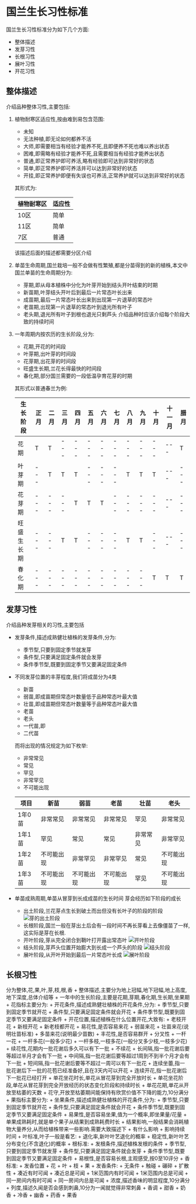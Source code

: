 # 国兰生长习性标准

国兰生长习性标准分为如下几个方面:

+ 整体描述
+ 发芽习性
+ 长根习性
+ 展叶习性
+ 开花习性

## 整体描述

介绍品种整体习性,主要包括:

1. 植物耐寒区适应性,按由难到易包含范围:
    + 未知
    + 无法种植,即无论如何都养不活
    + 大师,即需要相当有经验才能养不死,且即便养不死也难以养出状态
    + 困难,即需略有经验才能养不死,且需要相当有经验才能养出状态
    + 普通,即正常养护即可养活,略有经验即可达到非常好的状态
    + 简单,即正常养护即可养活并可以达到非常好的状态
    + 开挂,即正常养护即便有失误也可养活,正常养护就可以达到非常好的状态

    其形式为:

    | 植物耐寒区 | 适应性 |
    | ---------- | ------ |
    | 10区       | 简单   |
    | 11区       | 简单   |
    | 7区        | 普通   |

    该描述后面的描述都需要分区介绍

2. 单苗生命周期,国兰栽培一般不会做有性繁殖,都是分苗得到的新的植株,本文中国兰单苗的生命周期分为:
    + 芽期,即从母本植株中分化为叶芽开始到结头开叶结束的时期
    + 新苗期,叶芽结头开叶后到最后一片常态叶长出来
    + 成苗期,最后一片常态叶长出来到出现第一片退草的常态叶
    + 老苗期,出现第一片退草的常态叶到退光所有叶子
    + 老头期,退光所有叶子到根也退光只剩芦头
    介绍品种时应该介绍每个阶段大致的持续时间

3. 一年周期内按农历的生长阶段,分为:
    + 花期,开花的时间段
    + 叶芽期,出叶芽的时间段
    + 花芽期,出花芽的时间段
    + 旺盛生长期,兰花长得最快的时间段
    + 春化期,部分国兰需要的一段低温孕育花芽的时期

    其形式以普通春兰为例:

    | 生长阶段   | 正月 | 二月 | 三月 | 四月 | 五月 | 六月 | 七月 | 八月 | 九月 | 十月 | 十一月 | 腊月 |
    | ---------- | ---- | ---- | ---- | ---- | ---- | ---- | ---- | ---- | ---- | ---- | ------ | ---- |
    | 花期       | T    | T    | ---  | ---  | ---  | ---  | ---  | ---  | ---  | ---  | ---    | T    |
    | 叶芽期     | ---  | T    | T    | T    | ---  | ---  | ---  | T    | T    | T    | ---    | ---  |
    | 花芽期     | ---  | ---  | ---  | T    | T    | T    | ---  | ---  | ---  | ---  | ---    | ---  |
    | 旺盛生长期 | ---  | ---  | T    | T    | ---  | ---  | ---  | T  | T  | ---  | ---    | ---  |
    | 春化期     | ---  | ---  | ---  | ---  | ---  | ---  | ---  | ---  | ---  | T    | T      | T    |

## 发芽习性

介绍品种发芽相关的习性,主要包括

+ 发芽条件,描述成熟健壮植株的发芽条件,分为:
    + 季节型,只要到固定季节就发芽
    + 条件型,只要满足固定条件就会发芽
    + 条件季节型,既要到固定季节又要满足固定条件

+ 不同发芽位置的丰芽程度,我们将成苗分为4类

    + 新苗
    + 弱苗,即成苗期但常态叶数量低于品种常态叶最大值
    + 壮苗,即成苗期但常态叶数量等于品种常态叶最大值
    + 老苗
    + 老头
    + 一代苗,即
    + 二代苗

    而将出现的情况规定为如下枚举:
    + 非常常见
    + 常见
    + 罕见
    + 非常罕见
    + 不可能出现

    | 项目   | 新苗       | 弱苗       | 老苗       | 壮苗     | 老头       |
    | ------ | ---------- | ---------- | ---------- | -------- | ---------- |
    | 1年0苗 | 非常常见   | 非常常见   | 非常常见   | 罕见     | 非常常见   |
    | 1年1苗 | 罕见       | 常见       | 常见       | 非常常见 | 非常罕见   |
    | 1年2苗 | 不可能出现 | 非常罕见   | 非常罕见   | 常见     | 不可能出现 |
    | 1年3苗 | 不可能出现 | 不可能出现 | 不可能出现 | 罕见     | 不可能出现 |

+ 单苗成熟周期,单苗从冒芽到长成成苗的生长时间
    芽会经历如下阶段的成长
    + 出土阶段,兰花芽点生长到破土而出但没有长叶子的阶段的阶段
        ![芽的出土阶段](../../assets/images/芽出土.jpeg)
    + 长根阶段,国兰一般在芽出土后会有一段时间不再长芽看上去像僵苗了一样,这实际是芽在长根.
    + 开叶阶段,芽从完全闭合到鞘叶打开露出常态叶
        ![开叶阶段](../../assets/images/芽开叶.jpeg)
    + 结头阶段,芽芦头位置开始膨大到长成一个芦头的阶段
        ![结头阶段](../../assets/images/芽结头.jpeg)
    + 展叶阶段,从开叶开始到最后一片常态叶长成
        ![展叶阶段](../../assets/images/芽展叶.jpeg)

## 长根习性

分为整体,花,果,叶,芽,枝,根,香
    + 整体描述,主要分为地上冠幅,地下冠幅,地上高度,地下深度,总体介绍等
    + 一年中的生长阶段,主要是花期,芽期,春化期,生长期,坐果期
    + 花指标主要分为:
        + 开花条件,描述成熟健壮植株的开花条件,分为:
            + 季节型,只要到固定季节就开花
            + 条件型,只要满足固定条件就会开花
            + 条件季节型,既要到固定季节又要满足固定条件
        + 开花位置,描述植株在什么位置开花,大致有:
            + 老枝开花
            + 新枝开花
            + 新老枝都开花
        + 易花性,是否容易来花
            + 弱苗来花
            + 壮苗来花(说明壮苗标准)
            + 多苗来花(说明最少苗数)
        + 丰花性,是否容易群开
            + 分叉性
                + 一杆一花
                + 一杆多花(一般多少花)
                + 一杆多枝,一枝多花(一般分叉多少枝,一枝多少花)
            + 续花性,花期内一批花谢后多久可以有下一批
                + 不续花
                + 长间隔,指一批花谢后要等超过半月才会有下一批
                + 中间隔,指一批花谢后要等超过1周到不到半个月才会有下一批
                + 短间隔,指一批花谢后要等不超过一周可以有下一批花
                + 连续坐蕾,指一批花谢后下一批的花苞已经准备好,且在3天内可以开花
                + 连续开花,指一批花谢后下一批花已经打开
        + 单花坐花时长,单花从冒花芽到完全开放时长
        + 单花坐花阶段,单花从冒花芽到完全开放经历的状态变化阶段和持续时长
        + 单花花期,单花从开放至枯萎的天数
        + 花守,开放至枯萎期间能保持有欣赏价值不下降的能力,10分满分
    + 果指标主要分为:
        + 坐果条件,描述成熟健壮植株的开花条件,分为:
            + 季节型,只要到固定季节就开花
            + 条件型,只要满足固定条件就会开花
            + 条件季节型,既要到固定季节又要满足固定条件
        + 易果性,是否容易坐果,值为一个概率,即坐果量/花量
        + 单果成熟耗时,就是单个果子从结果到成熟耗费时长
        + 结果影响,一般结果会消耗植物大量养分,从而给植株带来一些影响.需要大致描述下
            + 有什么影响
            + 影响持续时间
    + 叶标准,叶子一般是看艺:
        + 退化率,新叶叶艺退化的概率
        + 稳定性,新叶叶艺分布变化(不含退化)的概率
    + 根标准:
        + 发根条件,描述植株发根的条件
            + 季节型,只要到固定季节就发芽
            + 条件型,只要满足固定条件就会发芽
            + 条件季节型,既要到固定季节又要满足固定条件
        + 易根性,是否容易长根,主观感受,按0至10评分
    + 香标准:
        + 发香位置
            + 花
            + 叶
            + 枝
            + 果
        + 发香条件:
            + 无条件
            + 触碰
            + 碾碎
        + 扩散性
            + 凑近有时可闻
            + 凑近总是可闻
            + 1米范围内有时可闻
            + 1米范围内总是可闻
            + 同一房间内有时可闻
            + 同一房间内总是可闻
        + 浓度,描述香味的明显程度,10分满分
        + 列度,描述久闻是否会感到刺鼻,10分为一闻就觉得非常刺鼻
        + 香调
            + 甜香
            + 奶香
            + 冷香
            + 幽香
            + 药香
            + 果香